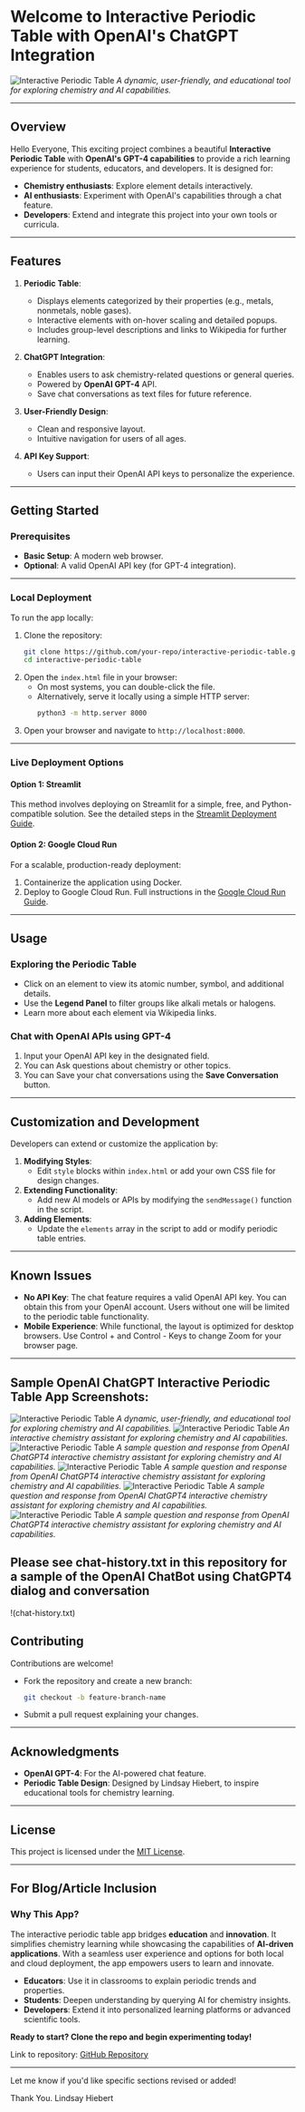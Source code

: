# Welcome to Interactive Periodic Table with OpenAI's ChatGPT Integration

![Interactive Periodic Table](appimage0.png)
*A dynamic, user-friendly, and educational tool for exploring chemistry and AI capabilities.*

---

## **Overview**
Hello Everyone,  This exciting project combines a beautiful **Interactive Periodic Table** with **OpenAI's GPT-4 capabilities** to provide a rich learning experience for students, educators, and developers. It is designed for:

- **Chemistry enthusiasts**: Explore element details interactively.
- **AI enthusiasts**: Experiment with OpenAI's capabilities through a chat feature.
- **Developers**: Extend and integrate this project into your own tools or curricula.

---

## **Features**
1. **Periodic Table**:
   - Displays elements categorized by their properties (e.g., metals, nonmetals, noble gases).
   - Interactive elements with on-hover scaling and detailed popups.
   - Includes group-level descriptions and links to Wikipedia for further learning.

2. **ChatGPT Integration**:
   - Enables users to ask chemistry-related questions or general queries.
   - Powered by **OpenAI GPT-4** API.
   - Save chat conversations as text files for future reference.

3. **User-Friendly Design**:
   - Clean and responsive layout.
   - Intuitive navigation for users of all ages.

4. **API Key Support**:
   - Users can input their OpenAI API keys to personalize the experience.

---

## **Getting Started**

### **Prerequisites**
- **Basic Setup**: A modern web browser.
- **Optional**: A valid OpenAI API key (for GPT-4 integration).

---

### **Local Deployment**
To run the app locally:
1. Clone the repository:
   ```bash
   git clone https://github.com/your-repo/interactive-periodic-table.git
   cd interactive-periodic-table
   ```
2. Open the `index.html` file in your browser:
   - On most systems, you can double-click the file.
   - Alternatively, serve it locally using a simple HTTP server:
     ```bash
     python3 -m http.server 8000
     ```
3. Open your browser and navigate to `http://localhost:8000`.

---

### **Live Deployment Options**

#### **Option 1: Streamlit**
This method involves deploying on Streamlit for a simple, free, and Python-compatible solution. See the detailed steps in the [Streamlit Deployment Guide](#streamlit-deployment-guide).

#### **Option 2: Google Cloud Run**
For a scalable, production-ready deployment:
1. Containerize the application using Docker.
2. Deploy to Google Cloud Run. Full instructions in the [Google Cloud Run Guide](#google-cloud-run-guide).

---

## **Usage**

### **Exploring the Periodic Table**
- Click on an element to view its atomic number, symbol, and additional details.
- Use the **Legend Panel** to filter groups like alkali metals or halogens.
- Learn more about each element via Wikipedia links.

### **Chat with OpenAI APIs using GPT-4**
1. Input your OpenAI API key in the designated field.
2. You can Ask questions about chemistry or other topics.
3. You can Save your chat conversations using the **Save Conversation** button.

---

## **Customization and Development**
Developers can extend or customize the application by:
1. **Modifying Styles**:
   - Edit `style` blocks within `index.html` or add your own CSS file for design changes.
2. **Extending Functionality**:
   - Add new AI models or APIs by modifying the `sendMessage()` function in the script.
3. **Adding Elements**:
   - Update the `elements` array in the script to add or modify periodic table entries.

---

## **Known Issues**
- **No API Key**: The chat feature requires a valid OpenAI API key. You can obtain this from your OpenAI account. Users without one will be limited to the periodic table functionality.
- **Mobile Experience**: While functional, the layout is optimized for desktop browsers.  Use Control + and Control - Keys to change Zoom for your browser page.

---

## Sample OpenAI ChatGPT Interactive Periodic Table App Screenshots:

![Interactive Periodic Table](appimage0.png)
*A dynamic, user-friendly, and educational tool for exploring chemistry and AI capabilities.*
![Interactive Periodic Table](appimage1.png)
*An interactive chemistry assistant for exploring chemistry and AI capabilities.*
![Interactive Periodic Table](appimage2.png)
*A sample question and response from OpenAI ChatGPT4 interactive chemistry assistant for exploring chemistry and AI capabilities.*
![Interactive Periodic Table](appimage3.png)
*A sample question and response from OpenAI ChatGPT4 interactive chemistry assistant for exploring chemistry and AI capabilities.*
![Interactive Periodic Table](appimage4.png)
*A sample question and response from OpenAI ChatGPT4 interactive chemistry assistant for exploring chemistry and AI capabilities.*
![Interactive Periodic Table](appimage5.png)
*A sample question and response from OpenAI ChatGPT4 interactive chemistry assistant for exploring chemistry and AI capabilities.*


## Please see chat-history.txt in this repository for a sample of the OpenAI ChatBot using ChatGPT4 dialog and conversation

!(chat-history.txt)


## **Contributing**
Contributions are welcome!  
- Fork the repository and create a new branch:
  ```bash
  git checkout -b feature-branch-name
  ```
- Submit a pull request explaining your changes.

---

## **Acknowledgments**
- **OpenAI GPT-4**: For the AI-powered chat feature.
- **Periodic Table Design**: Designed by Lindsay Hiebert, to inspire educational tools for chemistry learning.

---

## **License**
This project is licensed under the [MIT License](LICENSE).

---

## **For Blog/Article Inclusion**

### **Why This App?**
The interactive periodic table app bridges **education** and **innovation**. It simplifies chemistry learning while showcasing the capabilities of **AI-driven applications**. With a seamless user experience and options for both local and cloud deployment, the app empowers users to learn and innovate.

- **Educators**: Use it in classrooms to explain periodic trends and properties.
- **Students**: Deepen understanding by querying AI for chemistry insights.
- **Developers**: Extend it into personalized learning platforms or advanced scientific tools.

**Ready to start? Clone the repo and begin experimenting today!**  

Link to repository: [GitHub Repository](https://github.com/your-repo/interactive-periodic-table)

---

Let me know if you'd like specific sections revised or added!  

Thank You.  Lindsay Hiebert
